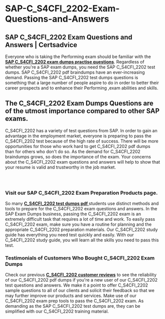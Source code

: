 # SAP-C_S4CFI_2202-Exam-Questions-and-Answers
<h2><strong>SAP C_S4CFI_2202 Exam Questions and Answers | Certsadvice</strong></h2> <p>Everyone who is taking the Performing exam should be familiar with the <a href="http://www.certsadvice.com/sap/c_s4cfi_2202-practice-questions"><strong>SAP C_S4CFI_2202 exam dumps practise questions</strong></a>. Regardless of whether you&#39;re a SAP exam dumps, you need the SAP C_S4CFI_2202 test dumps. SAP C_S4CFI_2202 pdf braindumps have an ever-increasing demand. Passing the SAP C_S4CFI_2202 test dumps questions is something that a large number of people aspire to do in order to better their career prospects and to enhance their Performing ,exam abilities and skills.</p> <h2><strong>The C_S4CFI_2202 Exam Dumps Questions are of the utmost importance compared to other SAP exams.</strong></h2> <p>C_S4CFI_2202 has a variety of test questions from SAP. In order to gain an advantage in the employment market, everyone is preparing to pass the C_S4CFI_2202 test because of the high rate of success. There will be more opportunities for those who work hard to get C_S4CFI_2202 pdf dumps than for others who don&#39;t do so. As the demand for C_S4CFI_2202 braindumps grows, so does the importance of the exam. Your concerns about the C_S4CFI_2202 exam questions and answers will help to show that your resume is valid and trustworthy in the job market.</p> <p><a href="http://www.certsadvice.com/sap/c_s4cfi_2202-practice-questions" style="display: block; padding: 1em 0; text-align: center; "><img alt="" src="https://1.bp.blogspot.com/-RUOr8Wn-CRk/YUYAxC8kcHI/AAAAAAAAAnw/F7BbdI3tw8QDj5z8iX0vQAioQzKiUxduwCLcBGAsYHQ/s0/unnamed.jpg" /></a></p> <h3><strong>Visit our SAP C_S4CFI_2202 Exam Preparation Products page.</strong></h3> <p>So many <a href="http://www.certsadvice.com/sap/c_s4cfi_2202-practice-questions"><strong>C_S4CFI_2202 test dumps pdf </strong></a>students use distinct methods and tools to prepare for the C_S4CFI_2202 exam questions and answers. In the SAP Exam Dumps business, passing the C_S4CFI_2202 exam is an extremely difficult task that requires a lot of time and work. To easily pass C_S4CFI_2202 exam, make sure you have a routine for planning and the appropriate C_S4CFI_2202 preparation materials. Our C_S4CFI_2202 study guide has everything you need test quickly and easily. With our C_S4CFI_2202 study guide, you will learn all the skills you need to pass this test.</p> <h3><strong>Testimonials of Customers Who Bought C_S4CFI_2202 Exam Dumps</strong></h3> <p>Check our previous <a href="http://www.certsadvice.com/sap/c_s4cfi_2202-practice-questions"><strong>C_S4CFI_2202 customer reviews</strong></a> to see the reliability of our C_S4CFI_2202 pdf dumps if you&#39;re a new user of our C_S4CFI_2202 test questions and answers. We make it a point to offer C_S4CFI_2202 sample questions to all of our clients and solicit their feedback so that we may further improve our products and services. Make use of our C_S4CFI_2202 exam prep tools to pass the C_S4CFI_2202 exam. As demanding as the SAP C_S4CFI_2202 test dumps are, they can be simplified with our C_S4CFI_2202 training material.</p>
